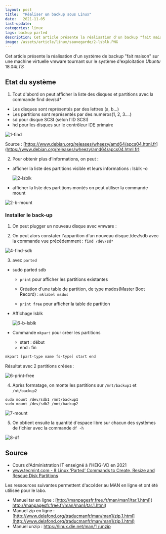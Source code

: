 ```yaml
---
layout: post
title:  "Réaliser un backup sous Linux"
date:   2021-11-05
last-update: 
categories: linux
tags: backup parted
description: Cet article présente la réalisation d'un backup "fait maison" sous le système d'exploitation Ubuntu 18.04 LTS
image: /assets/article/linux/sauvegarde/2-lsblk.PNG
---
```


Cet article présente la réalisation d'un système de backup "fait maison" sur une machine virtuelle vmware tournant sur le système d'exploitation *Ubuntu* 18.04*LTS* 



## Etat du système

1) Tout d'abord on peut afficher la liste des disques et partitions avec la commande  find dev/sd*

- Les disques sont représentés par des lettres (a, b...)
- Les partitions sont représentés par des numéros(1, 2, 3....)
- sd pour  disque SCSI (selon l'ID SCSI) 
- hd pour  les disques sur le contrôleur IDE primaire 

![1-find]({{site.url_complet}}/assets/article/linux/sauvegarde/1-find.PNG)



Source : [https://www.debian.org/releases/wheezy/amd64/apcs04.html.fr](https://www.debian.org/releases/wheezy/amd64/apcs04.html.fr)

2) Pour obtenir plus d'informations, on peut :

- afficher la liste des partitions visible et leurs informations  : lsblk -o

  ![2-lsblk]({{site.url_complet}}/assets/article/linux/sauvegarde/2-lsblk.PNG)

-  afficher la liste des partitions montés on peut utiliser la commande mount

![2-b-mount]({{site.url_complet}}/assets/article/linux/sauvegarde/2-b-mount.PNG)

### Installer le back-up

1) On peut plugger un nouveau disque avec vmware :

2) On peut alors constater l'apparition d'un nouveau disque /dev/sdb avec la commande vue précédemment : `find /dev/sd*`

![4-find-sdb]({{site.url_complet}}/assets/article/linux/sauvegarde/4-find-sdb.png)

3) avec `parted`

- sudo parted sdb
  - `print` pour afficher les partitions existantes

  - Création d'une table de partition, de type msdos(Master Boot Record) : `mklabel msdos`

  - `print free` pour afficher la table de partition

- Affichage lsblk

  ![6-b-lsblk]({{site.url_complet}}/assets/article/linux/sauvegarde/6-b-lsblk.png)

- Commande `mkpart` pour créer les partitions

  - start : début
  - end : fin

```bash
mkpart [part-type name fs-type] start end
```

Résultat avec 2 partitions créées :

![6-print-free]({{site.url_complet}}/assets/article/linux/sauvegarde/6-print-free.PNG)

4) Après formatage, on monte les partitions sur `/mnt/backup1` et `/nt/backup2`

```
sudo mount /dev/sdb1 /mnt/backup1
sudo mount /dev/sdb2 /mnt/backup2
```

![7-mount]({{site.url_complet}}/assets/article/linux/sauvegarde/7-mount.png)

5) On obtient ensuite la quantité d'espace libre sur chacun des systèmes de fichier avec la commande `df -h`

![8-df]({{site.url_complet}}/assets/article/linux/sauvegarde/8-df.png)



## Source 

- Cours d'Administration IT enseigné à l'HEIG-VD en 2021
- [www.tecmint.com - 8 Linux ‘Parted’ Commands to Create, Resize and Rescue Disk Partitions](https://www.tecmint.com/parted-command-to-create-resize-rescue-linux-disk-partitions/)

Les ressources suivantes permettent d'accéder au MAN en ligne et ont été utilisée pour le labo.

- Manuel tar en ligne : [http://manpagesfr.free.fr/man/man1/tar.1.html]( http://manpagesfr.free.fr/man/man1/tar.1.html)
- Manuel zip en ligne : [http://www.delafond.org/traducmanfr/man/man1/zip.1.html](http://www.delafond.org/traducmanfr/man/man1/zip.1.html)
- Manuel unzip : [https://linux.die.net/man/1                                    /unzip](https://linux.die.net/man/1/unzip)

